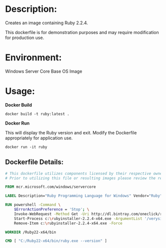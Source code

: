 # Description:

Creates an image containing Ruby 2.2.4.

This dockerfile is for demonstration purposes and may require modification for production use.

# Environment:

Windows Server Core Base OS Image

# Usage:

**Docker Build**

```
docker build -t ruby:latest .
```

**Docker Run**

This will display the Ruby version and exit. Modify the Dockerfile appropriately for application use.

```
docker run -it ruby
```

## Dockerfile Details:
```Dockerfile
# This dockerfile utilizes components licensed by their respective owners/authors.
# Prior to utilizing this file or resulting images please review the respective licenses at: https://www.ruby-lang.org/en/about/license.txt

FROM mcr.microsoft.com/windows/servercore

LABEL Description="Ruby Programming Language for Windows" Vendor="Ruby" Version="2.2.4-x64"

RUN powershell -Command \
    $ErrorActionPreference = 'Stop'; \
    Invoke-WebRequest -Method Get -Uri http://dl.bintray.com/oneclick/rubyinstaller/rubyinstaller-2.2.4-x64.exe -OutFile c:\rubyinstaller-2.2.4-x64.exe ; \
    Start-Process c:\rubyinstaller-2.2.4-x64.exe -ArgumentList '/verysilent' -Wait ; \
    Remove-Item c:\rubyinstaller-2.2.4-x64.exe -Force

WORKDIR /Ruby22-x64/bin

CMD [ "C:/Ruby22-x64/bin/ruby.exe --version" ]
```
